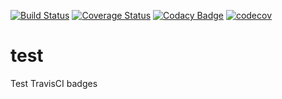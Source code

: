 [![Build Status](https://travis-ci.com/engpetermwangi/test.svg?branch=master)](https://travis-ci.com/engpetermwangi/test) [![Coverage Status](https://coveralls.io/repos/github/engpetermwangi/test/badge.svg?branch=master)](https://coveralls.io/github/engpetermwangi/test?branch=master) [![Codacy Badge](https://api.codacy.com/project/badge/Grade/5573db1dd10b4c819d84ec270552a44e)](https://www.codacy.com/app/engpetermwangi/test?utm_source=github.com&amp;utm_medium=referral&amp;utm_content=engpetermwangi/test&amp;utm_campaign=Badge_Grade) [![codecov](https://codecov.io/gh/engpetermwangi/test/branch/master/graph/badge.svg)](https://codecov.io/gh/engpetermwangi/test)
# test
Test TravisCI badges
